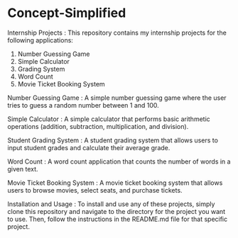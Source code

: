 # Concept-Simplified
Internship Projects :
This repository contains my internship projects for the following applications:

1) Number Guessing Game
2) Simple Calculator
3) Grading System
4) Word Count
5) Movie Ticket Booking System

Number Guessing Game :
A simple number guessing game where the user tries to guess a random number between 1 and 100.

Simple Calculator :
A simple calculator that performs basic arithmetic operations (addition, subtraction, multiplication, and division).

Student Grading System :
A student grading system that allows users to input student grades and calculate their average grade.

Word Count :
A word count application that counts the number of words in a given text.

Movie Ticket Booking System :
A movie ticket booking system that allows users to browse movies, select seats, and purchase tickets.

Installation and Usage :
To install and use any of these projects, simply clone this repository and navigate to the directory for the project you want to use. Then, follow the instructions in the README.md file for that specific project.
